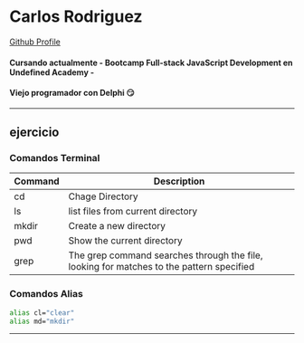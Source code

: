 # Carlos Rodriguez
[Github Profile](https://github.com/cmripod/cmripod)

#### Cursando actualmente - Bootcamp Full-stack JavaScript Development en **Undefined Academy** -

#### Viejo programador con Delphi 😏

---
## ejercicio

### Comandos Terminal

| Command | Description                                                                              |
| ------- | ---------------------------------------------------------------------------------------- |
| cd      | Chage Directory                                                                          |
| ls      | list files from current directory                                                        |
| mkdir   | Create a new directory                                                                   |
| pwd     | Show the current directory                                                               |
| grep    | The grep command searches through the file, looking for matches to the pattern specified |

### Comandos Alias

```bash
alias cl="clear" 
alias md="mkdir" 
```
---